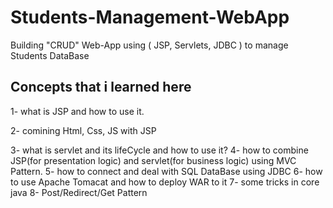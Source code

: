 # Students-Management-WebApp
Building "CRUD" Web-App using ( JSP, Servlets, JDBC ) to manage Students DataBase

Concepts that i learned here
----------------------------
1- what is JSP and how to use it.

2- comining Html, Css, JS with JSP

3- what is servlet and its lifeCycle and how to use it?
4- how to combine JSP(for presentation logic) and servlet(for business logic) using MVC Pattern.
5- how to connect and deal with SQL DataBase using JDBC
6- how to use Apache Tomacat and how to deploy WAR to it
7- some tricks in core java
8- Post/Redirect/Get Pattern
